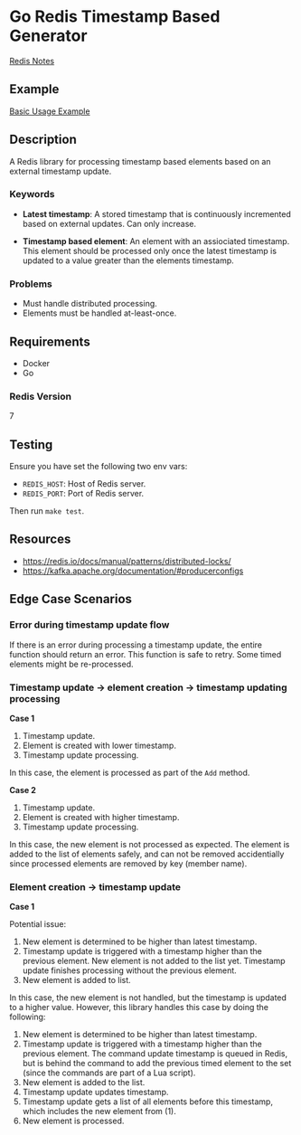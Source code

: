 # Go Redis Timestamp Based Generator

[Redis Notes](docs/REDISNOTES.md)

## Example

[Basic Usage Example](cmd/time_element_example/main.go)

## Description

A Redis library for processing timestamp based elements based on an external timestamp update.

### Keywords

- **Latest timestamp**: A stored timestamp that is continuously incremented based on external updates. Can only increase.

- **Timestamp based element**: An element with an assiociated timestamp. This element should be processed only once the latest timestamp is updated to a value greater than the elements timestamp.

### Problems

- Must handle distributed processing.
- Elements must be handled at-least-once.

## Requirements

- Docker
- Go

### Redis Version

7

## Testing

Ensure you have set the following two env vars:

- `REDIS_HOST`: Host of Redis server.
- `REDIS_PORT`: Port of Redis server.

Then run `make test`.

## Resources

- https://redis.io/docs/manual/patterns/distributed-locks/
- https://kafka.apache.org/documentation/#producerconfigs

## Edge Case Scenarios

### Error during timestamp update flow

If there is an error during processing a timestamp update, the entire function should return an error. This function is safe to retry. Some timed elements might be re-processed.

### Timestamp update -> element creation -> timestamp updating processing

**Case 1**

1. Timestamp update.
2. Element is created with lower timestamp.
3. Timestamp update processing.

In this case, the element is processed as part of the `Add` method.

**Case 2**

1. Timestamp update.
2. Element is created with higher timestamp.
3. Timestamp update processing.

In this case, the new element is not processed as expected. The element is added to the list of elements safely, and can not be removed accidentially since processed elements are
removed by key (member name).

### Element creation -> timestamp update

**Case 1**

Potential issue:

1. New element is determined to be higher than latest timestamp.
2. Timestamp update is triggered with a timestamp higher than the previous element. New element is not added to the list yet. Timestamp update finishes processing without the previous element.
3. New element is added to list.

In this case, the new element is not handled, but the timestamp is updated to a higher value. However, this library handles this case by doing the following:

1. New element is determined to be higher than latest timestamp.
2. Timestamp update is triggered with a timestamp higher than the previous element. The command update timestamp is queued in Redis, but is behind the command to add the previous timed element to the set (since the commands are part of a Lua script).
3. New element is added to the list.
4. Timestamp update updates timestamp.
5. Timestamp update gets a list of all elements before this timestamp, which includes the new element from (1).
6. New element is processed.
